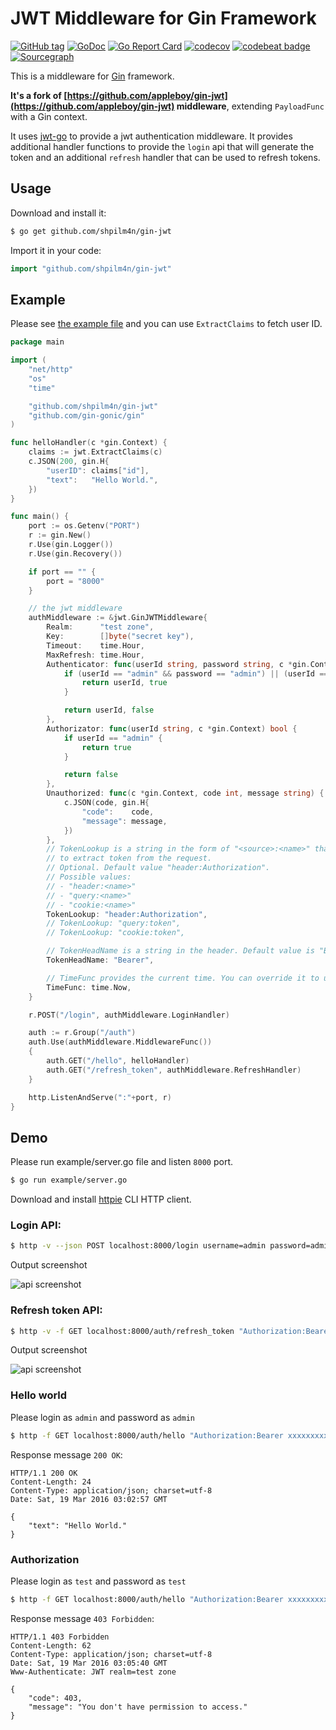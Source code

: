 # JWT Middleware for Gin Framework

[![GitHub tag](https://img.shields.io/github/tag/shpilm4n/gin-jwt.svg)](https://github.com/shpilm4n/gin-jwt/releases) [![GoDoc](https://godoc.org/github.com/shpilm4n/gin-jwt?status.svg)](https://godoc.org/github.com/shpilm4n/gin-jwt) [![Go Report Card](https://goreportcard.com/badge/github.com/shpilm4n/gin-jwt)](https://goreportcard.com/report/github.com/shpilm4n/gin-jwt) [![codecov](https://codecov.io/gh/shpilm4n/gin-jwt/branch/master/graph/badge.svg)](https://codecov.io/gh/shpilm4n/gin-jwt) [![codebeat badge](https://codebeat.co/badges/c4015f07-df23-4c7c-95ba-9193a12e14b1)](https://codebeat.co/projects/github-com-shpilm4n-gin-jwt) [![Sourcegraph](https://sourcegraph.com/github.com/shpilm4n/gin-jwt/-/badge.svg)](https://sourcegraph.com/github.com/shpilm4n/gin-jwt?badge)

This is a middleware for [Gin](https://github.com/gin-gonic/gin) framework.

**It's a fork of [https://github.com/appleboy/gin-jwt](https://github.com/appleboy/gin-jwt) middleware**, extending `PayloadFunc` with a Gin context.

It uses [jwt-go](https://github.com/dgrijalva/jwt-go) to provide a jwt authentication middleware. It provides additional handler functions to provide the `login` api that will generate the token and an additional `refresh` handler that can be used to refresh tokens.

## Usage

Download and install it:

```sh
$ go get github.com/shpilm4n/gin-jwt
```

Import it in your code:

```go
import "github.com/shpilm4n/gin-jwt"
```

## Example

Please see [the example file](example/server.go) and you can use `ExtractClaims` to fetch user ID.

[embedmd]:# (example/server.go go)
```go
package main

import (
	"net/http"
	"os"
	"time"

	"github.com/shpilm4n/gin-jwt"
	"github.com/gin-gonic/gin"
)

func helloHandler(c *gin.Context) {
	claims := jwt.ExtractClaims(c)
	c.JSON(200, gin.H{
		"userID": claims["id"],
		"text":   "Hello World.",
	})
}

func main() {
	port := os.Getenv("PORT")
	r := gin.New()
	r.Use(gin.Logger())
	r.Use(gin.Recovery())

	if port == "" {
		port = "8000"
	}

	// the jwt middleware
	authMiddleware := &jwt.GinJWTMiddleware{
		Realm:      "test zone",
		Key:        []byte("secret key"),
		Timeout:    time.Hour,
		MaxRefresh: time.Hour,
		Authenticator: func(userId string, password string, c *gin.Context) (string, bool) {
			if (userId == "admin" && password == "admin") || (userId == "test" && password == "test") {
				return userId, true
			}

			return userId, false
		},
		Authorizator: func(userId string, c *gin.Context) bool {
			if userId == "admin" {
				return true
			}

			return false
		},
		Unauthorized: func(c *gin.Context, code int, message string) {
			c.JSON(code, gin.H{
				"code":    code,
				"message": message,
			})
		},
		// TokenLookup is a string in the form of "<source>:<name>" that is used
		// to extract token from the request.
		// Optional. Default value "header:Authorization".
		// Possible values:
		// - "header:<name>"
		// - "query:<name>"
		// - "cookie:<name>"
		TokenLookup: "header:Authorization",
		// TokenLookup: "query:token",
		// TokenLookup: "cookie:token",

		// TokenHeadName is a string in the header. Default value is "Bearer"
		TokenHeadName: "Bearer",

		// TimeFunc provides the current time. You can override it to use another time value. This is useful for testing or if your server uses a different time zone than your tokens.
		TimeFunc: time.Now,
	}

	r.POST("/login", authMiddleware.LoginHandler)

	auth := r.Group("/auth")
	auth.Use(authMiddleware.MiddlewareFunc())
	{
		auth.GET("/hello", helloHandler)
		auth.GET("/refresh_token", authMiddleware.RefreshHandler)
	}

	http.ListenAndServe(":"+port, r)
}
```

## Demo

Please run example/server.go file and listen `8000` port.

```bash
$ go run example/server.go
```

Download and install [httpie](https://github.com/jkbrzt/httpie) CLI HTTP client.

### Login API:

```bash
$ http -v --json POST localhost:8000/login username=admin password=admin
```

Output screenshot

![api screenshot](screenshot/login.png)

### Refresh token API:

```bash
$ http -v -f GET localhost:8000/auth/refresh_token "Authorization:Bearer xxxxxxxxx"  "Content-Type: application/json"
```

Output screenshot

![api screenshot](screenshot/refresh_token.png)

### Hello world

Please login as `admin` and password as `admin`

```bash
$ http -f GET localhost:8000/auth/hello "Authorization:Bearer xxxxxxxxx"  "Content-Type: application/json"
```

Response message `200 OK`:

```
HTTP/1.1 200 OK
Content-Length: 24
Content-Type: application/json; charset=utf-8
Date: Sat, 19 Mar 2016 03:02:57 GMT

{
    "text": "Hello World."
}
```

### Authorization

Please login as `test` and password as `test`

```bash
$ http -f GET localhost:8000/auth/hello "Authorization:Bearer xxxxxxxxx"  "Content-Type: application/json"
```

Response message `403 Forbidden`:

```
HTTP/1.1 403 Forbidden
Content-Length: 62
Content-Type: application/json; charset=utf-8
Date: Sat, 19 Mar 2016 03:05:40 GMT
Www-Authenticate: JWT realm=test zone

{
    "code": 403,
    "message": "You don't have permission to access."
}
```
